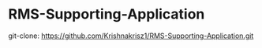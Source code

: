# RMS-Supporting-Application

git-clone: https://github.com/Krishnakrisz1/RMS-Supporting-Application.git
